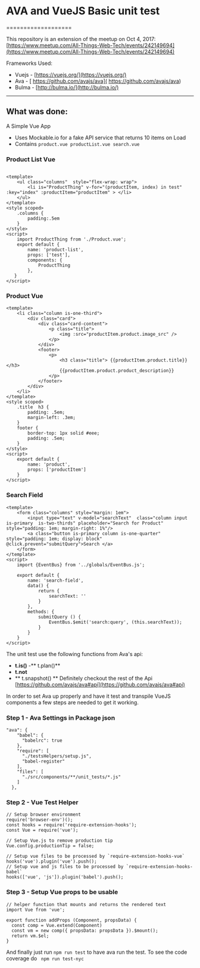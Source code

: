 
# AVA and VueJS Basic unit test

===================

This repository is an extension of the meetup on Oct 4, 2017:  [https://www.meetup.com/All-Things-Web-Tech/events/242149694](https://www.meetup.com/All-Things-Web-Tech/events/242149694)

Frameworks Used:
- Vuejs - [https://vuejs.org/](https://vuejs.org/)
- Ava - [ https://github.com/avajs/ava]( https://github.com/avajs/ava)
- Bulma - [http://bulma.io/](http://bulma.io/)

----------


What was done:
-------------

A Simple Vue App
- Uses Mockable.io for a fake API service that returns 10 items on Load
- Contains ```product.vue productList.vue search.vue ```

### Product List Vue

```

<template>
    <ul class="columns"  style="flex-wrap: wrap">
        <li is="ProductThing" v-for="(productItem, index) in test" :key="index" :productItem="productItem" > </li>
    </ul>
</template>
<style scoped>
    .columns {
        padding:.5em
    }
</style>
<script>
    import ProductThing from './Product.vue';
    export default {
        name: 'product-list',
        props: ['test'],
        components: {
            ProductThing
        },
   }
</script>
```

### Product Vue
```
<template>
    <li class="column is-one-third">
        <div class="card">
            <div class="card-content">
                <p class="title">
                    <img :src="productItem.product.image_src" />
                </p>
            </div>
            <footer>
                <p>
                    <h3 class="title"> {{productItem.product.title}}</h3>
                    {{productItem.product.product_description}}
                </p>
            </footer>
        </div>
    </li>
</template>
<style scoped>
    .title  h3 {
        padding: .5em;
        margin-left: .3em;
    }
    footer {
        border-top: 1px solid #eee;
        padding: .5em;
    }
</style>
<script>
    export default {
        name: 'product',
        props: ['productItem']
    }
</script>
```
### Search Field
```
<template>
    <form class="columns" style="margin: 1em">
        <input type="text" v-model="searchText"  class="column input is-primary  is-two-thirds" placeholder="Search for Product"  style="padding: 1em; margin-right: 1%"/>
        <a class="button is-primary column is-one-quarter" style="padding: 1em; display: block" @click.prevent="submitQuery">Search </a>
    </form>
</template>
<script>
    import {EventBus} from '../globals/EventBus.js';

    export default {
        name: 'search-field',
        data() {
            return {
                searchText: ''
            }
        },
        methods: {
            submitQuery () {
                EventBus.$emit('search:query', (this.searchText));
            }
        }
    }
</script>
```
The unit test use the following functions from Ava's api:
- **t.is()**
-** t.plan()**
- **t.not**
- ** t.snapshot() **
Definitely checkout the rest of the Api [https://github.com/avajs/ava#api](https://github.com/avajs/ava#api)

In order to set Ava up properly and have it test and transpile VueJS components a few steps are needed to get it working.

### Step 1 - Ava Settings in Package json

```
"ava": {
    "babel": {
      "babelrc": true
    },
    "require": [
      "./testsHelpers/setup.js",
      "babel-register"
    ],
    "files": [
      "./src/components/**/unit_tests/*.js"
    ]
  },

```
### Step 2 - Vue Test Helper

```
// Setup browser environment
require('browser-env')();
const hooks = require('require-extension-hooks');
const Vue = require('vue');

// Setup Vue.js to remove production tip
Vue.config.productionTip = false;

// Setup vue files to be processed by `require-extension-hooks-vue`
hooks('vue').plugin('vue').push();
// Setup vue and js files to be processed by `require-extension-hooks-babel`
hooks(['vue', 'js']).plugin('babel').push();
```

### Step 3 - Setup Vue props to be usable

```
// helper function that mounts and returns the rendered text
import Vue from 'vue';

export function addProps (Component, propsData) {
  const comp = Vue.extend(Component)
  const vm = new comp({ propsData: propsData }).$mount();
  return vm.$el;
}
```	

And finally just run ```npm run test``` to  have ava run the test. To see the code coverage do ``` npm run test-nyc```

